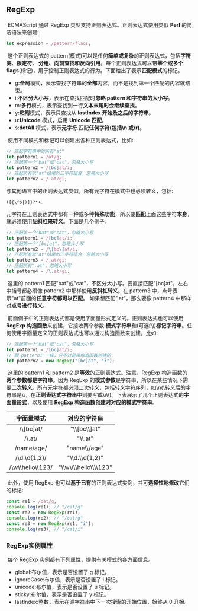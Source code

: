 ## RegExp

​	ECMAScript 通过 RegExp 类型支持正则表达式。正则表达式使用类似 **Perl** 的简洁语法来创建:

```javascript
let expression = /pattern/flags;
```

​	这个正则表达式的 pattern(模式)可以是任何**简单或复杂**的正则表达式，包括**字符类、限定符、 分组、向前查找和反向引用**。每个正则表达式可以带**零个或多个 flags**(标记)，用于控制正则表达式的行为。下面给出了表示**匹配模式**的标记。

 - g:**全局**模式，表示查找字符串的**全部**内容，而不是找到第一个匹配的内容就结束。
 - i:**不区分大小写**，表示在查找匹配时**忽略 pattern 和字符串的大小写**。
 - m:**多行**模式，表示查找到一行**文本末尾时会继续查找**。
 - y:**粘附**模式，表示只查找从 **lastIndex 开始及之后的字符串**。
 - u:**Unicode** 模式，启用 **Unicode 匹配**。
 - s:**dotAll** 模式，表示**元字符**.匹配**任何字符(包括\n 或\r)**。

​	使用不同模式和标记可以创建出各种正则表达式，比如:

```javascript
// 匹配字符串中的所有"at" 
let pattern1 = /at/g;
// 匹配第一个"bat"或"cat"，忽略大小写 
let pattern2 = /[bc]at/i;
// 匹配所有以"at"结尾的三字符组合，忽略大小写
let pattern2 = /.at/gi;
```

​	与其他语言中的正则表达式类似，所有元字符在模式中也必须转义，包括:

```
([{\^$|)]}?*+.
```

​	元字符在正则表达式中都有一种或多种**特殊功能**，所以要**匹配**上面这些字符**本身**，就必须使用**反斜杠来转义**。下面是几个例子:

```javascript
// 匹配第一个"bat"或"cat"，忽略大小写 
let pattern1 = /[bc]at/i;
// 匹配第一个"[bc]at"，忽略大小写 
let pattern2 = /\[bc\]at/i;
// 匹配所有以"at"结尾的三字符组合，忽略大小写 
let pattern3 = /.at/gi;
// 匹配所有".at"，忽略大小写 
let pattern4 = /\.at/gi;
```

​	这里的 pattern1 匹配"bat"或"cat"，不区分大小写。要直接匹配"[bc]at"，左右中括号都必须像 pattern2 中那样使用**反斜杠转义**。在 pattern3 中，点号表示"at"前面的**任意字符都可以匹配**。 如果想匹配".at"，那么要像 pattern4 中那样对**点号进行转义**。

​	前面例子中的正则表达式都是使用字面量形式定义的。正则表达式也可以使用 **RegExp 构造函数**来创建，它接收两个参数:**模式字符串**和(可选的)**标记字符串**。任何使用字面量定义的正则表达式也可以通过构造函数来创建，比如:

```javascript
// 匹配第一个"bat"或"cat"，忽略大小写 
let pattern1 = /[bc]at/i;
// 跟 pattern1 一样，只不过是用构造函数创建的 
let pattern2 = new RegExp("[bc]at", "i");
```

​	这里的 pattern1 和 pattern2 是**等效**的正则表达式。注意，RegExp 构造函数的**两个参数都是字符串**。因为 RegExp 的**模式参数**是字符串，所以在某些情况下需要**二次转义**。所有元字符都必须二次转义，包括转义字符序列，如\n(\转义后的字符串是\\\\，在**正则表达式字符串**中则要写成\\\\\\\\)。下表展示了几个正则表达式的**字面量形式**，以及使用 **RegExp 构造函数创建时对应的模式字符串**。

|     字面量模式     |         对应的字符串          |
| :----------------: | :---------------------------: |
|    /\\[bc\]at/     |       "\\\\[bc\\\\]at"        |
|      /\\.at/       |           "\\\\.at"           |
|    /name\/age/     |        "name\\\\/age"         |
|    /\d.\d{1,2}/    |       "\\\d.\\\\d{1,2}"       |
| /\w\\\hello\\\123/ | "\\\\w\\\\\\\hello\\\\\\\123" |

​	此外，使用 RegExp 也可以**基于已有**的正则表达式实例，并可**选择性地修改**它们的标记:

```javascript
const re1 = /cat/g;
console.log(re1); // "/cat/g"
const re2 = new RegExp(re1); 
console.log(re2); // "/cat/g"
const re3 = new RegExp(re1, "i"); 
console.log(re3); // "/cat/i"
```

### RegExp实例属性

​	每个 RegExp 实例都有下列属性，提供有关模式的各方面信息。

- global:布尔值，表示是否设置了 g 标记。
- ignoreCase:布尔值，表示是否设置了 i 标记。
- unicode:布尔值，表示是否设置了 u 标记。
- sticky:布尔值，表示是否设置了 y 标记。
- lastIndex:整数，表示在源字符串中下一次搜索的开始位置，始终从 0 开始。